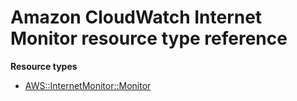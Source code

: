 # Amazon CloudWatch Internet Monitor resource type reference<a name="AWS_InternetMonitor"></a>

**Resource types**
+ [AWS::InternetMonitor::Monitor](aws-resource-internetmonitor-monitor.md)